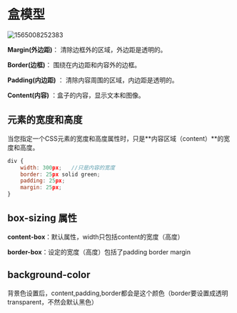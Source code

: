 # 盒模型

![1565008252383](C:\Users\小花\AppData\Roaming\Typora\typora-user-images\1565008252383.png)

**Margin(外边距)**： 清除边框外的区域，外边距是透明的。

**Border(边框)**： 围绕在内边距和内容外的边框。

**Padding(内边距)** ： 清除内容周围的区域，内边距是透明的。

**Content(内容)** ：盒子的内容，显示文本和图像。

## **元素的宽度和高度**

当您指定一个CSS元素的宽度和高度属性时，只是**内容区域（content）**的宽度和高度。

```javascript
div {
    width: 300px;   //只是内容的宽度
    border: 25px solid green;
    padding: 25px;
    margin: 25px;
}
```

## box-sizing 属性

**content-box**：默认属性，width只包括content的宽度（高度）

**border-box**：设定的宽度（高度）包括了padding border margin

## background-color

背景色设置后，content,padding,border都会是这个颜色（border要设置成透明transparent，不然会默认黑色）

